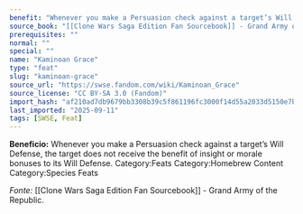 ```yaml
---
benefit: "Whenever you make a Persuasion check against a target’s Will Defense, the target does not receive the benefit of insight or morale bonuses to its Will Defense. Category:Feats Category:Homebrew Content Category:Species Feats"
source_book: "[[Clone Wars Saga Edition Fan Sourcebook]] - Grand Army of the Republic"
prerequisites: ""
normal: ""
special: ""
name: "Kaminoan Grace"
type: "feat"
slug: "kaminoan-grace"
source_url: "https://swse.fandom.com/wiki/Kaminoan_Grace"
source_license: "CC BY-SA 3.0 (Fandom)"
import_hash: "af210ad7db9679bb3308b39c5f861196fc3000f14d55a2033d5150e7b096a0ef"
last_imported: "2025-09-11"
tags: [SWSE, Feat]
---
```

**Beneficio:** Whenever you make a Persuasion check against a target’s Will Defense, the target does not receive the benefit of insight or morale bonuses to its Will Defense. Category:Feats Category:Homebrew Content Category:Species Feats

*Fonte:* [[Clone Wars Saga Edition Fan Sourcebook]] - Grand Army of the Republic.